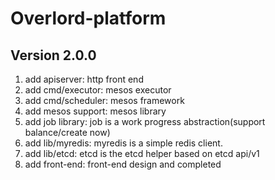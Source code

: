 # Overlord-platform

## Version 2.0.0
1. add apiserver: http front end
2. add cmd/executor: mesos executor
3. add cmd/scheduler: mesos framework
4. add mesos support: mesos library
5. add job library: job is a work progress abstraction(support balance/create now)
6. add lib/myredis: myredis is a simple redis client.
7. add lib/etcd: etcd is the etcd helper based on etcd api/v1
8. add front-end: front-end design and completed
